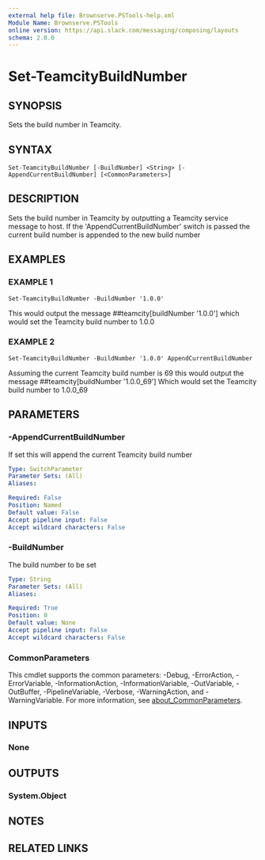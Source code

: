 ```yaml
---
external help file: Brownserve.PSTools-help.xml
Module Name: Brownserve.PSTools
online version: https://api.slack.com/messaging/composing/layouts
schema: 2.0.0
---
```


# Set-TeamcityBuildNumber

## SYNOPSIS
Sets the build number in Teamcity.

## SYNTAX

```
Set-TeamcityBuildNumber [-BuildNumber] <String> [-AppendCurrentBuildNumber] [<CommonParameters>]
```

## DESCRIPTION
Sets the build number in Teamcity by outputting a Teamcity service message to host.
If the 'AppendCurrentBuildNumber' switch is passed the current build number is appended to the new build number

## EXAMPLES

### EXAMPLE 1
```
Set-TeamcityBuildNumber -BuildNumber '1.0.0'
```

This would output the message ##teamcity\[buildNumber '1.0.0'\] which would set the Teamcity build number to 1.0.0

### EXAMPLE 2
```
Set-TeamcityBuildNumber -BuildNumber '1.0.0' AppendCurrentBuildNumber
```

Assuming the current Teamcity build number is 69 this would output the message ##teamcity\[buildNumber '1.0.0_69'\] Which would set the Teamcity build number to 1.0.0_69

## PARAMETERS

### -AppendCurrentBuildNumber
If set this will append the current Teamcity build number

```yaml
Type: SwitchParameter
Parameter Sets: (All)
Aliases:

Required: False
Position: Named
Default value: False
Accept pipeline input: False
Accept wildcard characters: False
```

### -BuildNumber
The build number to be set

```yaml
Type: String
Parameter Sets: (All)
Aliases:

Required: True
Position: 0
Default value: None
Accept pipeline input: False
Accept wildcard characters: False
```

### CommonParameters
This cmdlet supports the common parameters: -Debug, -ErrorAction, -ErrorVariable, -InformationAction, -InformationVariable, -OutVariable, -OutBuffer, -PipelineVariable, -Verbose, -WarningAction, and -WarningVariable. For more information, see [about_CommonParameters](http://go.microsoft.com/fwlink/?LinkID=113216).

## INPUTS

### None
## OUTPUTS

### System.Object
## NOTES

## RELATED LINKS

